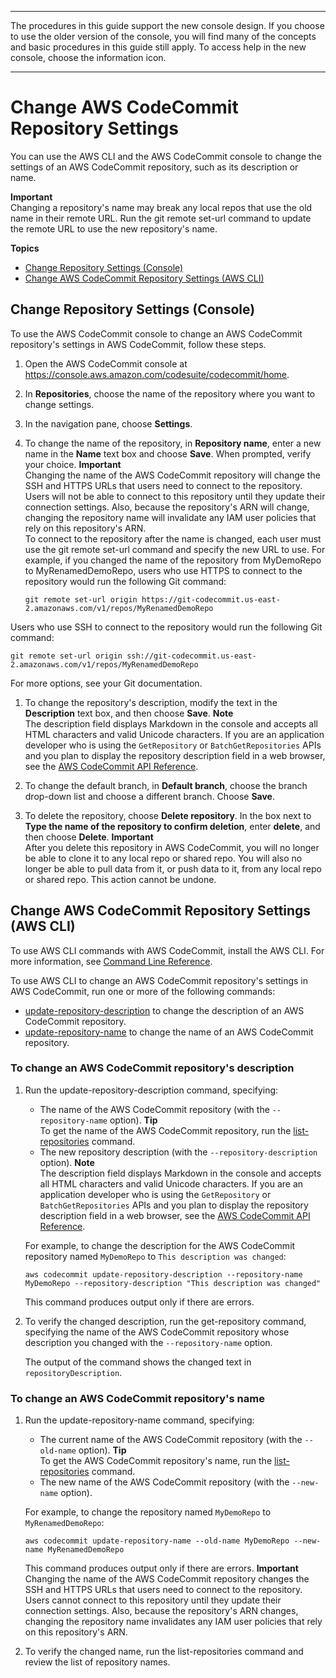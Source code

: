 --------

 The procedures in this guide support the new console design\. If you choose to use the older version of the console, you will find many of the concepts and basic procedures in this guide still apply\. To access help in the new console, choose the information icon\.

--------

# Change AWS CodeCommit Repository Settings<a name="how-to-change-repository"></a>

You can use the AWS CLI and the AWS CodeCommit console to change the settings of an AWS CodeCommit repository, such as its description or name\.

**Important**  
Changing a repository's name may break any local repos that use the old name in their remote URL\. Run the git remote set\-url command to update the remote URL to use the new repository's name\.

**Topics**
+ [Change Repository Settings \(Console\)](#how-to-change-repository-console)
+ [Change AWS CodeCommit Repository Settings \(AWS CLI\)](#how-to-change-repository-cli)

## Change Repository Settings \(Console\)<a name="how-to-change-repository-console"></a>

To use the AWS CodeCommit console to change an AWS CodeCommit repository's settings in AWS CodeCommit, follow these steps\.

1. Open the AWS CodeCommit console at [https://console\.aws\.amazon\.com/codesuite/codecommit/home](https://console.aws.amazon.com/codesuite/codecommit/home)\.

1. In **Repositories**, choose the name of the repository where you want to change settings\. 

1. In the navigation pane, choose **Settings**\. 

1. To change the name of the repository, in **Repository name**, enter a new name in the **Name** text box and choose **Save**\. When prompted, verify your choice\. 
**Important**  
Changing the name of the AWS CodeCommit repository will change the SSH and HTTPS URLs that users need to connect to the repository\. Users will not be able to connect to this repository until they update their connection settings\. Also, because the repository's ARN will change, changing the repository name will invalidate any IAM user policies that rely on this repository's ARN\.  
To connect to the repository after the name is changed, each user must use the git remote set\-url command and specify the new URL to use\. For example, if you changed the name of the repository from MyDemoRepo to MyRenamedDemoRepo, users who use HTTPS to connect to the repository would run the following Git command:  

   ```
   git remote set-url origin https://git-codecommit.us-east-2.amazonaws.com/v1/repos/MyRenamedDemoRepo
   ```
Users who use SSH to connect to the repository would run the following Git command:  

   ```
   git remote set-url origin ssh://git-codecommit.us-east-2.amazonaws.com/v1/repos/MyRenamedDemoRepo
   ```
For more options, see your Git documentation\.

1. To change the repository's description, modify the text in the **Description** text box, and then choose **Save**\.
**Note**  
The description field displays Markdown in the console and accepts all HTML characters and valid Unicode characters\. If you are an application developer who is using the `GetRepository` or `BatchGetRepositories` APIs and you plan to display the repository description field in a web browser, see the [AWS CodeCommit API Reference](http://docs.aws.amazon.com/codecommit/latest/APIReference/)\.

1. To change the default branch, in **Default branch**, choose the branch drop\-down list and choose a different branch\. Choose **Save**\.

1. To delete the repository, choose **Delete repository**\. In the box next to **Type the name of the repository to confirm deletion**, enter **delete**, and then choose **Delete**\.
**Important**  
After you delete this repository in AWS CodeCommit, you will no longer be able to clone it to any local repo or shared repo\. You will also no longer be able to pull data from it, or push data to it, from any local repo or shared repo\. This action cannot be undone\.

## Change AWS CodeCommit Repository Settings \(AWS CLI\)<a name="how-to-change-repository-cli"></a>

To use AWS CLI commands with AWS CodeCommit, install the AWS CLI\. For more information, see [Command Line Reference](cmd-ref.md)\. 

To use AWS CLI to change an AWS CodeCommit repository's settings in AWS CodeCommit, run one or more of the following commands:
+ [update\-repository\-description](#how-to-change-repository-cli-description) to change the description of an AWS CodeCommit repository\.
+ [update\-repository\-name](#how-to-change-repository-cli-name) to change the name of an AWS CodeCommit repository\.

### To change an AWS CodeCommit repository's description<a name="how-to-change-repository-cli-description"></a>

1. Run the update\-repository\-description command, specifying:
   +  The name of the AWS CodeCommit repository \(with the `--repository-name` option\)\.
**Tip**  
To get the name of the AWS CodeCommit repository, run the [list\-repositories](how-to-view-repository-details.md#how-to-view-repository-details-no-name-cli) command\.
   + The new repository description \(with the `--repository-description` option\)\.
**Note**  
The description field displays Markdown in the console and accepts all HTML characters and valid Unicode characters\. If you are an application developer who is using the `GetRepository` or `BatchGetRepositories` APIs and you plan to display the repository description field in a web browser, see the [AWS CodeCommit API Reference](http://docs.aws.amazon.com/codecommit/latest/APIReference/)\.

   For example, to change the description for the AWS CodeCommit repository named `MyDemoRepo` to `This description was changed`:

   ```
   aws codecommit update-repository-description --repository-name MyDemoRepo --repository-description "This description was changed"
   ```

   This command produces output only if there are errors\.

1. To verify the changed description, run the get\-repository command, specifying the name of the AWS CodeCommit repository whose description you changed with the `--repository-name` option\.

   The output of the command shows the changed text in `repositoryDescription`\.

### To change an AWS CodeCommit repository's name<a name="how-to-change-repository-cli-name"></a>

1. Run the update\-repository\-name command, specifying:
   + The current name of the AWS CodeCommit repository \(with the `--old-name` option\)\.
**Tip**  
To get the AWS CodeCommit repository's name, run the [list\-repositories](how-to-view-repository-details.md#how-to-view-repository-details-no-name-cli) command\.
   + The new name of the AWS CodeCommit repository \(with the `--new-name` option\)\. 

   For example, to change the repository named `MyDemoRepo` to `MyRenamedDemoRepo`:

   ```
   aws codecommit update-repository-name --old-name MyDemoRepo --new-name MyRenamedDemoRepo
   ```

   This command produces output only if there are errors\.
**Important**  
Changing the name of the AWS CodeCommit repository changes the SSH and HTTPS URLs that users need to connect to the repository\. Users cannot connect to this repository until they update their connection settings\. Also, because the repository's ARN changes, changing the repository name invalidates any IAM user policies that rely on this repository's ARN\.

1. To verify the changed name, run the list\-repositories command and review the list of repository names\.